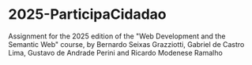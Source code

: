 # 2025-ParticipaCidadao
Assignment for the 2025 edition of the "Web Development and the Semantic Web" course, by Bernardo Seixas Grazziotti, Gabriel de Castro Lima, Gustavo de Andrade Perini and Ricardo Modenese Ramalho
